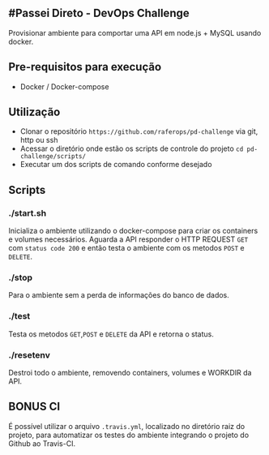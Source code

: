 #Passei Direto - DevOps Challenge
---

Provisionar ambiente para comportar uma API em node.js + MySQL usando docker.


## Pre-requisitos para execução

- Docker / Docker-compose


## Utilização

- Clonar o repositório `https://github.com/raferops/pd-challenge` via git, http ou ssh
- Acessar o diretório onde estão os scripts de controle do projeto `cd pd-challenge/scripts/`
- Executar um dos scripts de comando conforme desejado

## Scripts


###  ./start.sh

Inicializa o ambiente utilizando o docker-compose para criar os containers e volumes necessários. 
Aguarda a API responder o HTTP REQUEST `GET` com `status code 200` e então testa o ambiente com os metodos `POST` e `DELETE`.

### ./stop

Para o ambiente sem a perda de informações do banco de dados.

### ./test

Testa os metodos `GET`,`POST` e `DELETE` da API e retorna o status.

### ./resetenv

Destroi todo o ambiente, removendo containers, volumes e WORKDIR da API.


## BONUS CI

É possível utilizar o arquivo `.travis.yml`, localizado no diretório raiz do projeto, para automatizar os testes do ambiente integrando o projeto do Github ao Travis-CI.
